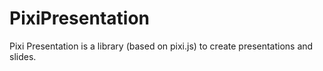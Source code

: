 # PixiPresentation


 Pixi Presentation is a library (based on pixi.js) to create presentations and slides.
 
 